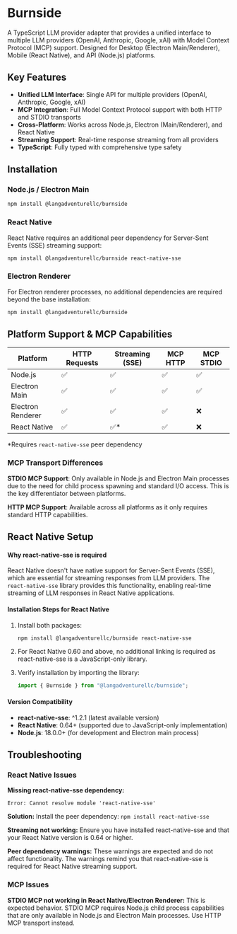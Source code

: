 # Burnside

A TypeScript LLM provider adapter that provides a unified interface to multiple LLM providers (OpenAI, Anthropic, Google, xAI) with Model Context Protocol (MCP) support. Designed for Desktop (Electron Main/Renderer), Mobile (React Native), and API (Node.js) platforms.

## Key Features

- **Unified LLM Interface**: Single API for multiple providers (OpenAI, Anthropic, Google, xAI)
- **MCP Integration**: Full Model Context Protocol support with both HTTP and STDIO transports
- **Cross-Platform**: Works across Node.js, Electron (Main/Renderer), and React Native
- **Streaming Support**: Real-time response streaming from all providers
- **TypeScript**: Fully typed with comprehensive type safety

## Installation

### Node.js / Electron Main

```bash
npm install @langadventurellc/burnside
```

### React Native

React Native requires an additional peer dependency for Server-Sent Events (SSE) streaming support:

```bash
npm install @langadventurellc/burnside react-native-sse
```

### Electron Renderer

For Electron renderer processes, no additional dependencies are required beyond the base installation:

```bash
npm install @langadventurellc/burnside
```

## Platform Support & MCP Capabilities

| Platform          | HTTP Requests | Streaming (SSE) | MCP HTTP | MCP STDIO |
| ----------------- | ------------- | --------------- | -------- | --------- |
| Node.js           | ✅            | ✅              | ✅       | ✅        |
| Electron Main     | ✅            | ✅              | ✅       | ✅        |
| Electron Renderer | ✅            | ✅              | ✅       | ❌        |
| React Native      | ✅            | ✅\*            | ✅       | ❌        |

\*Requires `react-native-sse` peer dependency

### MCP Transport Differences

**STDIO MCP Support**: Only available in Node.js and Electron Main processes due to the need for child process spawning and standard I/O access. This is the key differentiator between platforms.

**HTTP MCP Support**: Available across all platforms as it only requires standard HTTP capabilities.

## React Native Setup

#### Why react-native-sse is required

React Native doesn't have native support for Server-Sent Events (SSE), which are essential for streaming responses from LLM providers. The `react-native-sse` library provides this functionality, enabling real-time streaming of LLM responses in React Native applications.

#### Installation Steps for React Native

1. Install both packages:

   ```bash
   npm install @langadventurellc/burnside react-native-sse
   ```

2. For React Native 0.60 and above, no additional linking is required as react-native-sse is a JavaScript-only library.

3. Verify installation by importing the library:
   ```typescript
   import { Burnside } from "@langadventurellc/burnside";
   ```

#### Version Compatibility

- **react-native-sse**: ^1.2.1 (latest available version)
- **React Native**: 0.64+ (supported due to JavaScript-only implementation)
- **Node.js**: 18.0.0+ (for development and Electron main process)

## Troubleshooting

### React Native Issues

**Missing react-native-sse dependency:**

```
Error: Cannot resolve module 'react-native-sse'
```

**Solution:** Install the peer dependency: `npm install react-native-sse`

**Streaming not working:**
Ensure you have installed react-native-sse and that your React Native version is 0.64 or higher.

**Peer dependency warnings:**
These warnings are expected and do not affect functionality. The warnings remind you that react-native-sse is required for React Native streaming support.

### MCP Issues

**STDIO MCP not working in React Native/Electron Renderer:**
This is expected behavior. STDIO MCP requires Node.js child process capabilities that are only available in Node.js and Electron Main processes. Use HTTP MCP transport instead.
